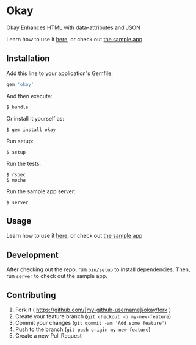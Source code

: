 # Okay

Okay Enhances HTML with data-attributes and JSON

Learn how to use it [here](http://sourcery.github.io/okay), or check out [the sample app](lib/okay/test)

## Installation

Add this line to your application's Gemfile:

```ruby
gem 'okay'
```

And then execute:

    $ bundle

Or install it yourself as:

    $ gem install okay

Run setup:

    $ setup

Run the tests:

    $ rspec
    $ mocha

Run the sample app server:

    $ server

## Usage

Learn how to use it [here](http://sourcery.github.io/okay), or check out [the sample app](lib/okay/test)

## Development

After checking out the repo, run `bin/setup` to install dependencies. Then, run `server` to check out the sample app.

## Contributing

1. Fork it ( https://github.com/[my-github-username]/okay/fork )
2. Create your feature branch (`git checkout -b my-new-feature`)
3. Commit your changes (`git commit -am 'Add some feature'`)
4. Push to the branch (`git push origin my-new-feature`)
5. Create a new Pull Request
